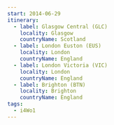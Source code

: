 ```yaml
---
start: 2014-06-29
itinerary:
  - label: Glasgow Central (GLC)
    locality: Glasgow
    countryName: Scotland
  - label: London Euston (EUS)
    locality: London
    countryName: England
  - label: London Victoria (VIC)
    locality: London
    countryName: England
  - label: Brighton (BTN)
    locality: Brighton
    countryName: England
tags:
  - i4Wo1
---
```

